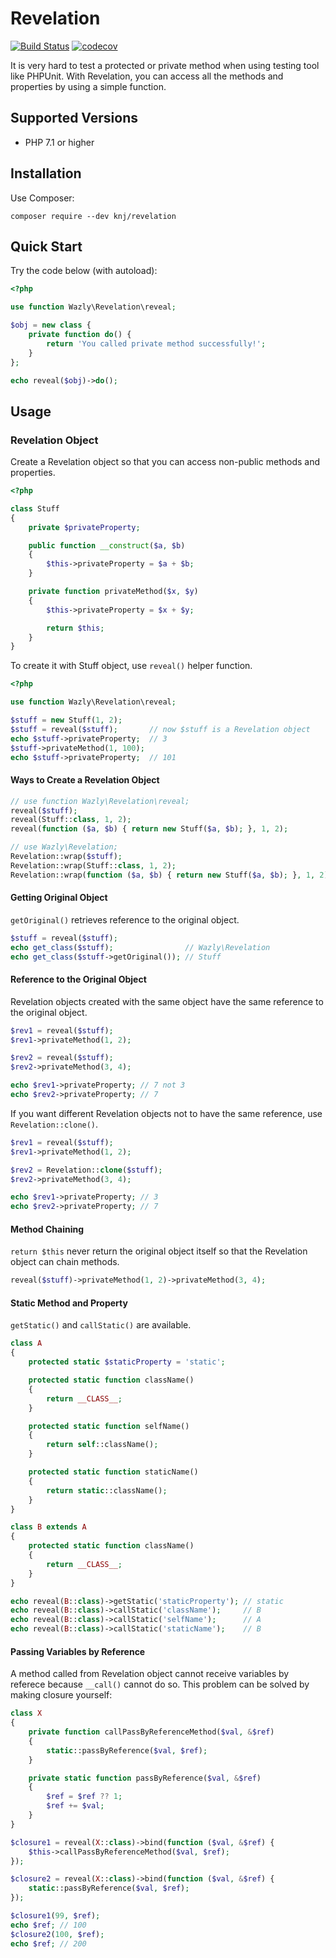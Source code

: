 # Revelation

[![Build Status](https://travis-ci.org/KNJ/revelation.svg?branch=master)](https://travis-ci.org/KNJ/revelation)
[![codecov](https://codecov.io/gh/KNJ/revelation/branch/master/graph/badge.svg)](https://codecov.io/gh/KNJ/revelation)

It is very hard to test a protected or private method when using testing tool like PHPUnit. With Revelation, you can access all the methods and properties by using a simple function.

## Supported Versions

- PHP 7.1 or higher

## Installation

Use Composer:

```
composer require --dev knj/revelation
```

## Quick Start

Try the code below (with autoload):

```php
<?php

use function Wazly\Revelation\reveal;

$obj = new class {
    private function do() {
        return 'You called private method successfully!';
    }
};

echo reveal($obj)->do();
```

## Usage

### Revelation Object

Create a Revelation object so that you can access non-public methods and properties.

```php
<?php

class Stuff
{
    private $privateProperty;

    public function __construct($a, $b)
    {
        $this->privateProperty = $a + $b;
    }

    private function privateMethod($x, $y)
    {
        $this->privateProperty = $x + $y;

        return $this;
    }
}
```

To create it with Stuff object, use `reveal()` helper function.

```php
<?php

use function Wazly\Revelation\reveal;

$stuff = new Stuff(1, 2);
$stuff = reveal($stuff);       // now $stuff is a Revelation object
echo $stuff->privateProperty;  // 3
$stuff->privateMethod(1, 100);
echo $stuff->privateProperty;  // 101
```

#### Ways to Create a Revelation Object

```php
// use function Wazly\Revelation\reveal;
reveal($stuff);
reveal(Stuff::class, 1, 2);
reveal(function ($a, $b) { return new Stuff($a, $b); }, 1, 2);

// use Wazly\Revelation;
Revelation::wrap($stuff);
Revelation::wrap(Stuff::class, 1, 2);
Revelation::wrap(function ($a, $b) { return new Stuff($a, $b); }, 1, 2);
```

#### Getting Original Object

`getOriginal()` retrieves reference to the original object.

```php
$stuff = reveal($stuff);
echo get_class($stuff);                // Wazly\Revelation
echo get_class($stuff->getOriginal()); // Stuff
```

#### Reference to the Original Object

Revelation objects created with the same object have the same reference to the original object.

```php
$rev1 = reveal($stuff);
$rev1->privateMethod(1, 2);

$rev2 = reveal($stuff);
$rev2->privateMethod(3, 4);

echo $rev1->privateProperty; // 7 not 3
echo $rev2->privateProperty; // 7
```

If you want different Revelation objects not to have the same reference, use `Revelation::clone()`.

```php
$rev1 = reveal($stuff);
$rev1->privateMethod(1, 2);

$rev2 = Revelation::clone($stuff);
$rev2->privateMethod(3, 4);

echo $rev1->privateProperty; // 3
echo $rev2->privateProperty; // 7
```

#### Method Chaining

`return $this` never return the original object itself so that the Revelation object can chain methods.

```php
reveal($stuff)->privateMethod(1, 2)->privateMethod(3, 4);
```

#### Static Method and Property

`getStatic()` and `callStatic()` are available.

```php
class A
{
    protected static $staticProperty = 'static';

    protected static function className()
    {
        return __CLASS__;
    }

    protected static function selfName()
    {
        return self::className();
    }

    protected static function staticName()
    {
        return static::className();
    }
}

class B extends A
{
    protected static function className()
    {
        return __CLASS__;
    }
}

echo reveal(B::class)->getStatic('staticProperty'); // static
echo reveal(B::class)->callStatic('className');     // B
echo reveal(B::class)->callStatic('selfName');      // A
echo reveal(B::class)->callStatic('staticName');    // B
```

#### Passing Variables by Reference

A method called from Revelation object cannot receive variables by referece because `__call()` cannot do so. This problem can be solved by making closure yourself:

```php
class X
{
    private function callPassByReferenceMethod($val, &$ref)
    {
        static::passByReference($val, $ref);
    }

    private static function passByReference($val, &$ref)
    {
        $ref = $ref ?? 1;
        $ref += $val;
    }
}

$closure1 = reveal(X::class)->bind(function ($val, &$ref) {
    $this->callPassByReferenceMethod($val, $ref);
});

$closure2 = reveal(X::class)->bind(function ($val, &$ref) {
    static::passByReference($val, $ref);
});

$closure1(99, $ref);
echo $ref; // 100
$closure2(100, $ref);
echo $ref; // 200
```

